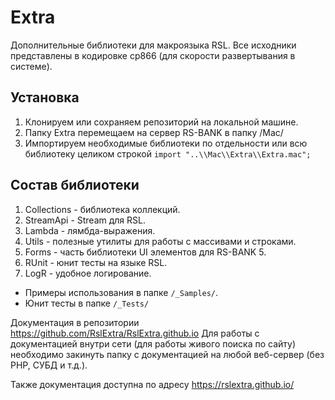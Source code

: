 # Extra
Дополнительные библиотеки для макроязыка RSL.
Все исходники представлены в кодировке cp866 (для скорости развертывания в системе).

## Установка

1) Клонируем или сохраняем репозиторий на локальной машине.
2) Папку Extra перемещаем на сервер RS-BANK в папку /Mac/
3) Импортируем необходимые библиотеки по отдельности или всю библиотеку целиком строкой
`import "..\\Mac\\Extra\\Extra.mac";`

## Состав библиотеки

1) Collections - библиотека коллекций.
2) StreamApi - Stream для RSL.
3) Lambda - лямбда-выражения.
4) Utils - полезные утилиты для работы с массивами и строками.
5) Forms - часть библиотеки UI элементов для RS-BANK 5.
6) RUnit - юнит тесты на языке RSL.
7) LogR  - удобное логирование.

- Примеры использования в папке `/_Samples/`.
- Юнит тесты в папке `/_Tests/`

Документация в репозитории https://github.com/RslExtra/RslExtra.github.io
Для работы с документацией внутри сети (для работы живого поиска по сайту) необходимо закинуть папку с документацией на любой веб-сервер (без PHP, СУБД и т.д.).

Также документация доступна по адресу https://rslextra.github.io/

